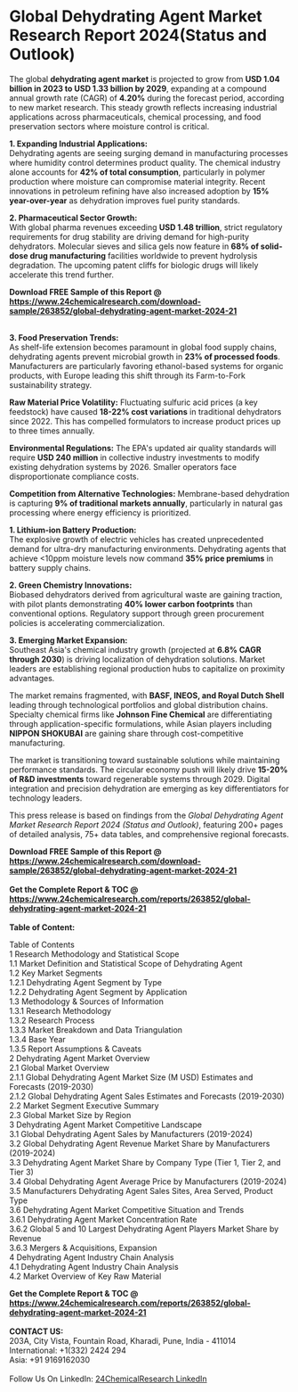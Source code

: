 <h1>Global Dehydrating Agent Market Research Report 2024(Status and Outlook)</h1><p>The global <strong>dehydrating agent market</strong> is projected to grow from <strong>USD 1.04 billion in 2023 to USD 1.33 billion by 2029</strong>, expanding at a compound annual growth rate (CAGR) of <strong>4.20%</strong> during the forecast period, according to new market research. This steady growth reflects increasing industrial applications across pharmaceuticals, chemical processing, and food preservation sectors where moisture control is critical.</p><p><strong>1. Expanding Industrial Applications:</strong><br>
Dehydrating agents are seeing surging demand in manufacturing processes where humidity control determines product quality. The chemical industry alone accounts for <strong>42% of total consumption</strong>, particularly in polymer production where moisture can compromise material integrity. Recent innovations in petroleum refining have also increased adoption by <strong>15% year-over-year</strong> as dehydration improves fuel purity standards.</p><p><strong>2. Pharmaceutical Sector Growth:</strong><br>
With global pharma revenues exceeding <strong>USD 1.48 trillion</strong>, strict regulatory requirements for drug stability are driving demand for high-purity dehydrators. Molecular sieves and silica gels now feature in <strong>68% of solid-dose drug manufacturing</strong> facilities worldwide to prevent hydrolysis degradation. The upcoming patent cliffs for biologic drugs will likely accelerate this trend further.</p><div><b>Download FREE Sample of this Report @ 
            <a href="https://www.24chemicalresearch.com/download-sample/263852/global-dehydrating-agent-market-2024-21">
            https://www.24chemicalresearch.com/download-sample/263852/global-dehydrating-agent-market-2024-21</a></b></div><br><p><strong>3. Food Preservation Trends:</strong><br>
As shelf-life extension becomes paramount in global food supply chains, dehydrating agents prevent microbial growth in <strong>23% of processed foods</strong>. Manufacturers are particularly favoring ethanol-based systems for organic products, with Europe leading this shift through its Farm-to-Fork sustainability strategy.</p><p><strong>Raw Material Price Volatility:</strong> Fluctuating sulfuric acid prices (a key feedstock) have caused <strong>18-22% cost variations</strong> in traditional dehydrators since 2022. This has compelled formulators to increase product prices up to three times annually.</p><p><strong>Environmental Regulations:</strong> The EPA's updated air quality standards will require <strong>USD 240 million</strong> in collective industry investments to modify existing dehydration systems by 2026. Smaller operators face disproportionate compliance costs.</p><p><strong>Competition from Alternative Technologies:</strong> Membrane-based dehydration is capturing <strong>9% of traditional markets annually</strong>, particularly in natural gas processing where energy efficiency is prioritized.</p><p><strong>1. Lithium-ion Battery Production:</strong><br>
The explosive growth of electric vehicles has created unprecedented demand for ultra-dry manufacturing environments. Dehydrating agents that achieve &lt;10ppm moisture levels now command <strong>35% price premiums</strong> in battery supply chains.</p><p><strong>2. Green Chemistry Innovations:</strong><br>
Biobased dehydrators derived from agricultural waste are gaining traction, with pilot plants demonstrating <strong>40% lower carbon footprints</strong> than conventional options. Regulatory support through green procurement policies is accelerating commercialization.</p><p><strong>3. Emerging Market Expansion:</strong><br>
Southeast Asia's chemical industry growth (projected at <strong>6.8% CAGR through 2030</strong>) is driving localization of dehydration solutions. Market leaders are establishing regional production hubs to capitalize on proximity advantages.</p><p>The market remains fragmented, with <strong>BASF, INEOS, and Royal Dutch Shell</strong> leading through technological portfolios and global distribution chains. Specialty chemical firms like <strong>Johnson Fine Chemical</strong> are differentiating through application-specific formulations, while Asian players including <strong>NIPPON SHOKUBAI</strong> are gaining share through cost-competitive manufacturing.</p><p>The market is transitioning toward sustainable solutions while maintaining performance standards. The circular economy push will likely drive <strong>15-20% of R&amp;D investments</strong> toward regenerable systems through 2029. Digital integration and precision dehydration are emerging as key differentiators for technology leaders.</p><p>This press release is based on findings from the <em>Global Dehydrating Agent Market Research Report 2024 (Status and Outlook)</em>, featuring 200+ pages of detailed analysis, 75+ data tables, and comprehensive regional forecasts.</p><div><b>Download FREE Sample of this Report @ 
            <a href="https://www.24chemicalresearch.com/download-sample/263852/global-dehydrating-agent-market-2024-21">
            https://www.24chemicalresearch.com/download-sample/263852/global-dehydrating-agent-market-2024-21</a></b></div><br><div><b>Get the Complete Report & TOC @ 
            <a href="https://www.24chemicalresearch.com/reports/263852/global-dehydrating-agent-market-2024-21">
            https://www.24chemicalresearch.com/reports/263852/global-dehydrating-agent-market-2024-21</a></b></div><br>
            <b>Table of Content:</b><p>Table of Contents<br />
1 Research Methodology and Statistical Scope<br />
1.1 Market Definition and Statistical Scope of Dehydrating Agent<br />
1.2 Key Market Segments<br />
1.2.1 Dehydrating Agent Segment by Type<br />
1.2.2 Dehydrating Agent Segment by Application<br />
1.3 Methodology & Sources of Information<br />
1.3.1 Research Methodology<br />
1.3.2 Research Process<br />
1.3.3 Market Breakdown and Data Triangulation<br />
1.3.4 Base Year<br />
1.3.5 Report Assumptions & Caveats<br />
2 Dehydrating Agent Market Overview<br />
2.1 Global Market Overview<br />
2.1.1 Global Dehydrating Agent Market Size (M USD) Estimates and Forecasts (2019-2030)<br />
2.1.2 Global Dehydrating Agent Sales Estimates and Forecasts (2019-2030)<br />
2.2 Market Segment Executive Summary<br />
2.3 Global Market Size by Region<br />
3 Dehydrating Agent Market Competitive Landscape<br />
3.1 Global Dehydrating Agent Sales by Manufacturers (2019-2024)<br />
3.2 Global Dehydrating Agent Revenue Market Share by Manufacturers (2019-2024)<br />
3.3 Dehydrating Agent Market Share by Company Type (Tier 1, Tier 2, and Tier 3)<br />
3.4 Global Dehydrating Agent Average Price by Manufacturers (2019-2024)<br />
3.5 Manufacturers Dehydrating Agent Sales Sites, Area Served, Product Type<br />
3.6 Dehydrating Agent Market Competitive Situation and Trends<br />
3.6.1 Dehydrating Agent Market Concentration Rate<br />
3.6.2 Global 5 and 10 Largest Dehydrating Agent Players Market Share by Revenue<br />
3.6.3 Mergers & Acquisitions, Expansion<br />
4 Dehydrating Agent Industry Chain Analysis<br />
4.1 Dehydrating Agent Industry Chain Analysis<br />
4.2 Market Overview of Key Raw Material</p><div><b>Get the Complete Report & TOC @ 
            <a href="https://www.24chemicalresearch.com/reports/263852/global-dehydrating-agent-market-2024-21">
            https://www.24chemicalresearch.com/reports/263852/global-dehydrating-agent-market-2024-21</a></b></div><br><b>CONTACT US:</b><br>
            203A, City Vista, Fountain Road, Kharadi, Pune, India - 411014<br>
            International: +1(332) 2424 294<br>
            Asia: +91 9169162030 <br><br>
            Follow Us On LinkedIn: <a href="https://www.linkedin.com/company/24chemicalresearch/">24ChemicalResearch LinkedIn</a>